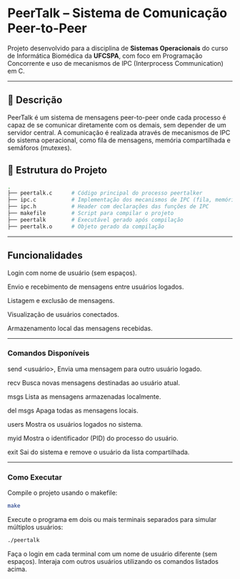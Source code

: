# PeerTalk – Sistema de Comunicação Peer-to-Peer

Projeto desenvolvido para a disciplina de **Sistemas Operacionais** do curso de Informática Biomédica da **UFCSPA**, com foco em Programação Concorrente e uso de mecanismos de IPC (Interprocess Communication) em C.

---

## 📌 Descrição

PeerTalk é um sistema de mensagens peer-to-peer onde cada processo é capaz de se comunicar diretamente com os demais, sem depender de um servidor central. A comunicação é realizada através de mecanismos de IPC do sistema operacional, como fila de mensagens, memória compartilhada e semáforos (mutexes).

## 🧩 Estrutura do Projeto

```bash
.
├── peertalk.c      # Código principal do processo peertalker
├── ipc.c           # Implementação dos mecanismos de IPC (fila, memória, mutexes)
├── ipc.h           # Header com declarações das funções de IPC
├── makefile        # Script para compilar o projeto
├── peertalk        # Executável gerado após compilação
├── peertalk.o      # Objeto gerado da compilação
```
---

## Funcionalidades
Login com nome de usuário (sem espaços).

Envio e recebimento de mensagens entre usuários logados.

Listagem e exclusão de mensagens.

Visualização de usuários conectados.

Armazenamento local das mensagens recebidas.

---

### Comandos Disponíveis
send <usuário>, <msg> Envia uma mensagem para outro usuário logado.

recv Busca novas mensagens destinadas ao usuário atual.

msgs Lista as mensagens armazenadas localmente.

del msgs Apaga todas as mensagens locais.

users Mostra os usuários logados no sistema.

myid Mostra o identificador (PID) do processo do usuário.

exit Sai do sistema e remove o usuário da lista compartilhada.

---

### Como Executar
Compile o projeto usando o makefile:
```bash
make
```
Execute o programa em dois ou mais terminais separados para simular múltiplos usuários:
```bash
./peertalk
```
Faça o login em cada terminal com um nome de usuário diferente (sem espaços).
Interaja com outros usuários utilizando os comandos listados acima.
